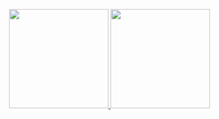 <div align="center">
  <a href="https://github.com/AlvaroRCardoso">
  <img height="180em" src="https://github-readme-stats.vercel.app/api?username=AlvaroRCardoso&show_icons=true&theme=dark&include_all_commits=true&count_private=true"/>
  <img height="180em" src="https://github-readme-stats.vercel.app/api/top-langs/?username=AlvaroRCardoso&layout=compact&langs_count=7&theme=dark"/>
</div>
